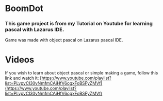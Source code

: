 # BoomDot

### This game project is from my Tutorial on Youtube for learning pascal with Lazarus IDE. 

Game was made with object pascal on Lazarus pascal IDE.
# Videos
If you wish to learn about object pascal or simple making a game, follow this link and watch it:
[https://www.youtube.com/playlist?list=PLvpvCI30vNmfmCAiHfV6ogxFoBSFyZMVf](https://www.youtube.com/playlist?list=PLvpvCI30vNmfmCAiHfV6ogxFoBSFyZMVf)